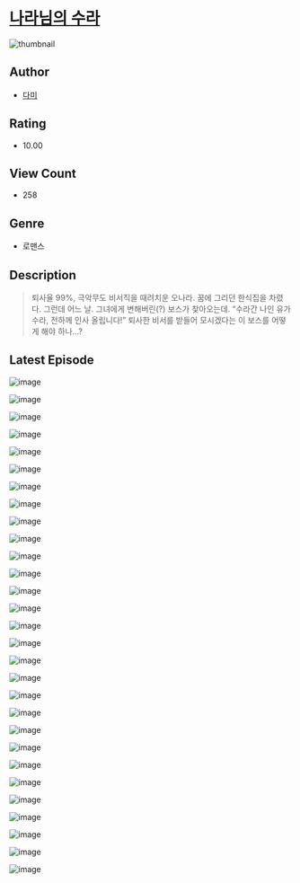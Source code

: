 # [나라님의 수라](https://comic.naver.com/bestChallenge/list?titleId=810044)
![thumbnail](https://image-comic.pstatic.net/user_contents_data/challenge_comic/2023/05/23/upload_7076624396854780259_480x623.jpeg)

## Author
- [다미](https://comic.naver.com/artistTitle?id=366780)

## Rating
- 10.00

## View Count
- 258

## Genre
- 로맨스

## Description
> 퇴사율 99%, 극악무도 비서직을 때려치운 오나라. 꿈에 그리던 한식집을 차렸다. 그런데 어느 날. 그녀에게 변해버린(?) 보스가 찾아오는데. “수라간 나인 유가 수라, 전하께 인사 올립니다!” 퇴사한 비서를 받들어 모시겠다는 이 보스를 어떻게 해야 하나...?


## Latest Episode
![image](https://image-comic.pstatic.net/user_contents_data/challenge_comic/2023/05/23/366780/upload_3689403795460469041.jpeg)

![image](https://image-comic.pstatic.net/user_contents_data/challenge_comic/2023/05/23/366780/upload_3630291864226379875.jpeg)

![image](https://image-comic.pstatic.net/user_contents_data/challenge_comic/2023/05/23/366780/upload_3977912348050470966.jpeg)

![image](https://image-comic.pstatic.net/user_contents_data/challenge_comic/2023/05/24/366780/upload_4135542745892729700.jpeg)

![image](https://image-comic.pstatic.net/user_contents_data/challenge_comic/2023/05/23/366780/upload_4049358806145392949.jpeg)

![image](https://image-comic.pstatic.net/user_contents_data/challenge_comic/2023/05/23/366780/upload_4121746068968060467.jpeg)

![image](https://image-comic.pstatic.net/user_contents_data/challenge_comic/2023/05/24/366780/upload_3919087366973699126.jpeg)

![image](https://image-comic.pstatic.net/user_contents_data/challenge_comic/2023/05/23/366780/upload_7147888126264227121.jpeg)

![image](https://image-comic.pstatic.net/user_contents_data/challenge_comic/2023/05/23/366780/upload_7149522014199964217.jpeg)

![image](https://image-comic.pstatic.net/user_contents_data/challenge_comic/2023/05/24/366780/upload_7219891655287126326.jpeg)

![image](https://image-comic.pstatic.net/user_contents_data/challenge_comic/2023/05/23/366780/upload_7220785536715405366.jpeg)

![image](https://image-comic.pstatic.net/user_contents_data/challenge_comic/2023/05/23/366780/upload_3558179268804044342.jpeg)

![image](https://image-comic.pstatic.net/user_contents_data/challenge_comic/2023/05/23/366780/upload_3761409707401949745.jpeg)

![image](https://image-comic.pstatic.net/user_contents_data/challenge_comic/2023/05/23/366780/upload_7148964367695045689.jpeg)

![image](https://image-comic.pstatic.net/user_contents_data/challenge_comic/2023/05/23/366780/upload_3906930079857914423.jpeg)

![image](https://image-comic.pstatic.net/user_contents_data/challenge_comic/2023/05/24/366780/upload_3760845667295585334.jpeg)

![image](https://image-comic.pstatic.net/user_contents_data/challenge_comic/2023/05/23/366780/upload_3990809640852467761.jpeg)

![image](https://image-comic.pstatic.net/user_contents_data/challenge_comic/2023/05/23/366780/upload_3846978117515555684.jpeg)

![image](https://image-comic.pstatic.net/user_contents_data/challenge_comic/2023/05/23/366780/upload_3907207136135045680.jpeg)

![image](https://image-comic.pstatic.net/user_contents_data/challenge_comic/2023/05/23/366780/upload_7364567602900252723.jpeg)

![image](https://image-comic.pstatic.net/user_contents_data/challenge_comic/2023/05/23/366780/upload_3559024827639096888.jpeg)

![image](https://image-comic.pstatic.net/user_contents_data/challenge_comic/2023/05/23/366780/upload_3544726751892627766.jpeg)

![image](https://image-comic.pstatic.net/user_contents_data/challenge_comic/2023/05/23/366780/upload_7305173054231426613.jpeg)

![image](https://image-comic.pstatic.net/user_contents_data/challenge_comic/2023/05/23/366780/upload_7378412627449558073.jpeg)

![image](https://image-comic.pstatic.net/user_contents_data/challenge_comic/2023/05/23/366780/upload_7075213719091044664.jpeg)

![image](https://image-comic.pstatic.net/user_contents_data/challenge_comic/2023/05/24/366780/upload_7363446093241410104.jpeg)

![image](https://image-comic.pstatic.net/user_contents_data/challenge_comic/2023/05/23/366780/upload_7148401619736420912.jpeg)

![image](https://image-comic.pstatic.net/user_contents_data/challenge_comic/2023/05/23/366780/upload_4049079530188792115.jpeg)

![image](https://image-comic.pstatic.net/user_contents_data/challenge_comic/2023/05/23/366780/upload_7003206492939892324.jpeg)
